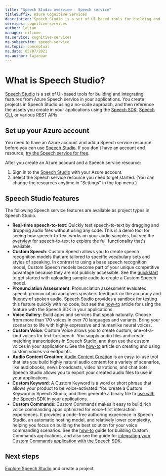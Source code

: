 ```yaml
---
title: "Speech Studio overview - Speech service"
titleSuffix: Azure Cognitive Services
description: Speech Studio is a set of UI-based tools for building and integrating features from Azure Speech service in your applications.
services: cognitive-services
author: laujan
manager: nitinme
ms.service: cognitive-services
ms.subservice: speech-service
ms.topic: conceptual
ms.date: 05/07/2021
ms.author: lajanuar
---
```


# What is Speech Studio?

[Speech Studio](https://speech.microsoft.com) is a set of UI-based tools for building and integrating features from Azure Speech service in your applications. You create projects in Speech Studio using a no-code approach, and then reference the assets you create in your applications using the [Speech SDK](speech-sdk.md), [Speech CLI](spx-overview.md), or various REST APIs.

## Set up your Azure account

You need to have an Azure account and add a Speech service resource before you can use [Speech Studio](https://speech.microsoft.com). If you don't have an account and resource, [try the Speech service for free](overview.md#try-the-speech-service-for-free).

After you create an Azure account and a Speech service resource:

1. Sign in to the [Speech Studio](https://speech.microsoft.com) with your Azure account.
1. Select the Speech service resource you need to get started. (You can change the resources anytime in "Settings" in the top menu.)

## Speech Studio features

The following Speech service features are available as project types in Speech Studio.

* **Real-time speech-to-text**: Quickly test speech-to-text by dragging and dropping audio files without using any code. This is a demo tool for seeing how speech-to-text works on your audio samples, but see the [overview](speech-to-text.md) for speech-to-text to explore the full functionality that's available.
* **Custom Speech**: Custom Speech allows you to create speech recognition models that are tailored to specific vocabulary sets and styles of speaking. In contrast to using a base speech recognition model, Custom Speech models become part of your unique competitive advantage because they are not publicly accessible. See the [quickstart](how-to-custom-speech-test-and-train.md) to get started with uploading sample audio to create a Custom Speech model.
* **Pronunciation Assessment**: Pronunciation assessment evaluates speech pronunciation and gives speakers feedback on the accuracy and fluency of spoken audio. Speech Studio provides a sandbox for testing this feature quickly with no code, but see the [how-to](how-to-pronunciation-assessment.md) article for using the feature with the Speech SDK in your applications.
* **Voice Gallery**: Build apps and services that speak naturally. Choose from more than 170 voices in over 70 languages and variants. Bring your scenarios to life with highly expressive and humanlike neural voices.
* **Custom Voice**: Custom Voice allows you to create custom, one-of-a-kind voices for text-to-speech. You supply audio files and create matching transcriptions in Speech Studio, and then use the custom voices in your applications. See the [how-to](how-to-custom-voice-create-voice.md) article on creating and using custom voices via endpoints. 
* **Audio Content Creation**: [Audio Content Creation](how-to-audio-content-creation.md) is an easy-to-use tool that lets you build highly natural audio content for a variety of scenarios, like audiobooks, news broadcasts, video narrations, and chat bots. Speech Studio allows you to export your created audio files to use in your applications.
* **Custom Keyword**: A Custom Keyword is a word or short phrase that allows your product to be voice-activated. You create a Custom Keyword in Speech Studio, and then generate a binary file to [use with the Speech SDK](custom-keyword-basics.md) in your applications.
* **Custom Commands**: Custom Commands makes it easy to build rich voice commanding apps optimized for voice-first interaction experiences. It provides a code-free authoring experience in Speech Studio, an automatic hosting model, and relatively lower complexity, helping you focus on building the best solution for your voice commanding scenarios. See the [how-to](how-to-develop-custom-commands-application.md) guide for building Custom Commands applications, and also see the guide for [integrating your Custom Commands application with the Speech SDK](how-to-custom-commands-setup-speech-sdk.md).

## Next steps

[Explore Speech Studio](https://speech.microsoft.com) and create a project.




